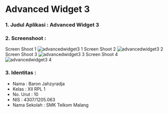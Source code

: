 # Advanced Widget 3

<h3>1. Judul Aplikasi : Advanced Widget 3 </h3>
<h3>2. Screenshoot : </h3>

Screen Shoot 1
![advancedwidget3 1](https://cloud.githubusercontent.com/assets/22133450/18707165/0a3e2eca-801f-11e6-8c75-ff7d780a4414.jpg)
Screen Shoot 2
![advancedwidget3 2](https://cloud.githubusercontent.com/assets/22133450/18707173/0abf01b2-801f-11e6-95bd-177d944cd3ee.jpg)
Screen Shoot 3
![advancedwidget3 3](https://cloud.githubusercontent.com/assets/22133450/18707167/0a6c4418-801f-11e6-818f-5f96329cc8ff.jpg)
Screen Shoot 4
![advancedwidget3 4](https://cloud.githubusercontent.com/assets/22133450/18707168/0a742a84-801f-11e6-8b7b-ffa729c59747.jpg)

<h3>3. Identitas : </h3>

- Nama : Baron Jahzyradja
- Kelas : XII RPL 1
- No. Urut : 10
- NIS : 4307/1205.063
- Nama Sekolah : SMK Telkom Malang

